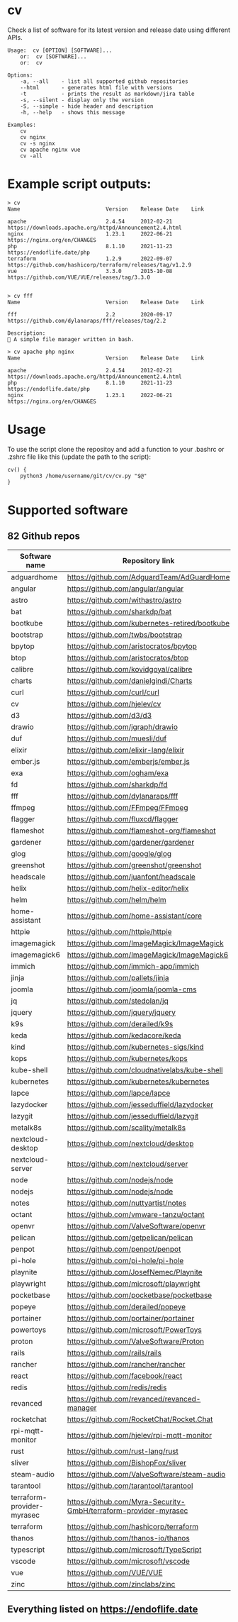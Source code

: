 # cv

Check a list of software for its latest version and release date using different APIs.

    Usage:  cv [OPTION] [SOFTWARE]...
        or:  cv [SOFTWARE]...
        or:  cv
        
    Options:
        -a, --all    - list all supported github repositories
        --html       - generates html file with versions
        -t           - prints the result as markdown/jira table
        -s, --silent - display only the version
        -S, --simple - hide header and description
        -h, --help   - shows this message

    Examples:
        cv
        cv nginx
        cv -s nginx
        cv apache nginx vue
        cv -all

# Example script outputs:

    > cv
    Name                           Version    Release Date    Link

    apache                         2.4.54     2012-02-21      https://downloads.apache.org/httpd/Announcement2.4.html
    nginx                          1.23.1     2022-06-21      https://nginx.org/en/CHANGES
    php                            8.1.10     2021-11-23      https://endoflife.date/php
    terraform                      1.2.9      2022-09-07      https://github.com/hashicorp/terraform/releases/tag/v1.2.9
    vue                            3.3.0      2015-10-08      https://github.com/VUE/VUE/releases/tag/3.3.0


    > cv fff                                                  
    Name                           Version    Release Date    Link

    fff                            2.2        2020-09-17      https://github.com/dylanaraps/fff/releases/tag/2.2

    Description:
    📁 A simple file manager written in bash.

    > cv apache php nginx 
    Name                           Version    Release Date    Link

    apache                         2.4.54     2012-02-21      https://downloads.apache.org/httpd/Announcement2.4.html
    php                            8.1.10     2021-11-23      https://endoflife.date/php
    nginx                          1.23.1     2022-06-21      https://nginx.org/en/CHANGES

# Usage

To use the script clone the repositoy and add a function to your .bashrc or .zshrc file like this (update the path to the script):

```
cv() {
    python3 /home/username/git/cv/cv.py "$@"
}
```

# Supported software

## 82 Github repos
| Software name  | Repository link |
| -------------- | ----------------|
| adguardhome | https://github.com/AdguardTeam/AdGuardHome|
| angular | https://github.com/angular/angular|
| astro | https://github.com/withastro/astro|
| bat | https://github.com/sharkdp/bat|
| bootkube | https://github.com/kubernetes-retired/bootkube|
| bootstrap | https://github.com/twbs/bootstrap|
| bpytop | https://github.com/aristocratos/bpytop|
| btop | https://github.com/aristocratos/btop| 
| calibre | https://github.com/kovidgoyal/calibre|
| charts | https://github.com/danielgindi/Charts|
| curl | https://github.com/curl/curl|
| cv | https://github.com/hjelev/cv|
| d3 | https://github.com/d3/d3|
| drawio | https://github.com/jgraph/drawio|
| duf | https://github.com/muesli/duf|
| elixir | https://github.com/elixir-lang/elixir|
| ember.js | https://github.com/emberjs/ember.js|
| exa | https://github.com/ogham/exa|
| fd | https://github.com/sharkdp/fd|
| fff | https://github.com/dylanaraps/fff|
| ffmpeg | https://github.com/FFmpeg/FFmpeg|
| flagger | https://github.com/fluxcd/flagger|
| flameshot | https://github.com/flameshot-org/flameshot|
| gardener | https://github.com/gardener/gardener|
| glog | https://github.com/google/glog|
| greenshot | https://github.com/greenshot/greenshot|
| headscale | https://github.com/juanfont/headscale|
| helix | https://github.com/helix-editor/helix|
| helm | https://github.com/helm/helm|
| home-assistant | https://github.com/home-assistant/core|
| httpie | https://github.com/httpie/httpie|
| imagemagick | https://github.com/ImageMagick/ImageMagick|
| imagemagick6 | https://github.com/ImageMagick/ImageMagick6|
| immich | https://github.com/immich-app/immich|
| jinja | https://github.com/pallets/jinja|
| joomla | https://github.com/joomla/joomla-cms|
| jq | https://github.com/stedolan/jq|
| jquery | https://github.com/jquery/jquery|
| k9s | https://github.com/derailed/k9s|
| keda | https://github.com/kedacore/keda|
| kind | https://github.com/kubernetes-sigs/kind|
| kops | https://github.com/kubernetes/kops|
| kube-shell | https://github.com/cloudnativelabs/kube-shell|
| kubernetes | https://github.com/kubernetes/kubernetes|
| lapce | https://github.com/lapce/lapce|
| lazydocker | https://github.com/jesseduffield/lazydocker|
| lazygit | https://github.com/jesseduffield/lazygit|
| metalk8s | https://github.com/scality/metalk8s|
| nextcloud-desktop | https://github.com/nextcloud/desktop|
| nextcloud-server | https://github.com/nextcloud/server|
| node | https://github.com/nodejs/node|
| nodejs | https://github.com/nodejs/node|
| notes | https://github.com/nuttyartist/notes|
| octant | https://github.com/vmware-tanzu/octant|
| openvr | https://github.com/ValveSoftware/openvr|
| pelican | https://github.com/getpelican/pelican|
| penpot | https://github.com/penpot/penpot|
| pi-hole | https://github.com/pi-hole/pi-hole|
| playnite | https://github.com/JosefNemec/Playnite|
| playwright | https://github.com/microsoft/playwright|
| pocketbase | https://github.com/pocketbase/pocketbase|
| popeye | https://github.com/derailed/popeye|
| portainer | https://github.com/portainer/portainer|
| powertoys | https://github.com/microsoft/PowerToys|
| proton | https://github.com/ValveSoftware/Proton|
| rails | https://github.com/rails/rails|
| rancher | https://github.com/rancher/rancher|
| react | https://github.com/facebook/react|
| redis | https://github.com/redis/redis|
| revanced | https://github.com/revanced/revanced-manager|
| rocketchat | https://github.com/RocketChat/Rocket.Chat|
| rpi-mqtt-monitor | https://github.com/hjelev/rpi-mqtt-monitor|
| rust | https://github.com/rust-lang/rust|
| sliver | https://github.com/BishopFox/sliver|
| steam-audio | https://github.com/ValveSoftware/steam-audio|
| tarantool | https://github.com/tarantool/tarantool|
| terraform-provider-myrasec | https://github.com/Myra-Security-GmbH/terraform-provider-myrasec|
| terraform | https://github.com/hashicorp/terraform|
| thanos | https://github.com/thanos-io/thanos|
| typescript | https://github.com/microsoft/TypeScript|
| vscode | https://github.com/microsoft/vscode|
| vue | https://github.com/VUE/VUE|
| zinc | https://github.com/zinclabs/zinc|

## Everything listed on <https://endoflife.date>

